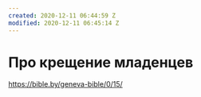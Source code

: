 ```yaml
---
created: 2020-12-11 06:44:59 Z
modified: 2020-12-11 06:45:14 Z
---
```


# Про крещение младенцев

https://bible.by/geneva-bible/0/15/
